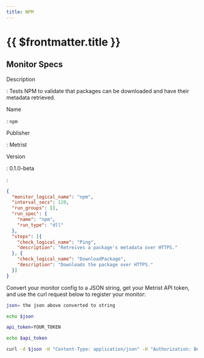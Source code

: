 ```yaml
---
title: NPM
---
```


# {{ $frontmatter.title }}

## Monitor Specs

Description

: Tests NPM to validate that packages can be downloaded and have their metadata retrieved.

Name

: `npm`

Publisher

: Metrist

Version

: 0.1.0-beta

: &nbsp;


<!--@include: /parts/_1.md-->


<!--@include: /parts/_2.md-->


<!--@include: /parts/_3.md-->





<!--@include: /parts/_4.md-->


```json
{
  "monitor_logical_name": "npm",
  "interval_secs": 120,
  "run_groups": [],
  "run_spec": {
    "name": "npm",
    "run_type": "dll"
  },
  "steps": [{
    "check_logical_name": "Ping",
    "description": "Retreives a package's metadata over HTTPS."
  }, {
    "check_logical_name": "DownloadPackage",
    "description": "Downloads the package over HTTPS."
  }]
}
```




Convert your monitor config to a JSON string, get your Metrist API token, and use the curl request below to register your monitor:

```sh
json= the json above converted to string

echo $json

api_token=YOUR_TOKEN

echo $api_token

curl -d $json -H "Content-Type: application/json" -H "Authorization: Bearer $api_token" 'https://app.metrist.io/api/v0/monitor-config'

```

<!--@include: /parts/tips_api.md-->


<!--@include: /parts/_5.md-->


<!--@include: /parts/result.md-->